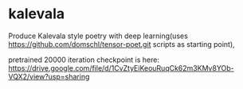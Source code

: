 # kalevala
Produce Kalevala style poetry with deep learning(uses https://github.com/domschl/tensor-poet.git scripts as starting point),

pretrained 20000 iteration checkpoint is here:
https://drive.google.com/file/d/1CvZtyEiKeouRuqCk62m3KMv8YOb-VQX2/view?usp=sharing
